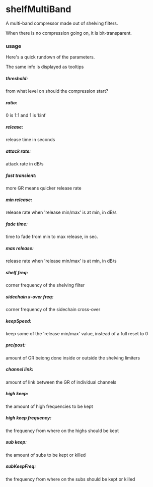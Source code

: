 # shelfMultiBand


A multi-band compressor made out of shelving filters.

When there is no compression going on, it is bit-transparent.



### usage

Here's a quick rundown of the parameters.

The same info is displayed as tooltips


##### threshold:
from what level on should the compression start?

##### ratio:
0 is 1:1 and 1 is 1:inf

##### release:
release time in seconds

##### attack rate:
attack rate in dB/s

##### fast transient:
more GR means quicker release rate

##### min release:
release rate when 'release min/max' is at min, in dB/s

##### fade time:
time to fade from min to max release, in sec.

##### max release:
release rate when 'release min/max' is at min, in dB/s

##### shelf freq:
corner frequency of the shelving filter

##### sidechain x-over freq:
corner frequency of the sidechain cross-over

##### keepSpeed:
keep some of the 'release min/max' value, instead of a full reset to 0

##### pre/post:
amount of GR beiong done inside or outside the shelving limiters

##### channel link:
amount of link between the GR of individual channels

##### high keep:
the amount of high frequencies to be kept

##### high keep frequency:
the frequency from where on the highs should be kept

##### sub keep:
the amount of subs to be kept or killed

##### subKeepFreq:
the frequency from where on the subs should be kept or killed
